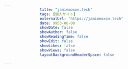 ---
                title: "jamiemoxon.tech"
                tags: [個人サイト]
                externalUrl: "https://jamiemoxon.tech"
                date: 9953-08-08
                showDate: false
                showAuthor: false
                showReadingTime: false
                showEdit: false
                showLikes: false
                showViews: false
                layoutBackgroundHeaderSpace: false
                ---

